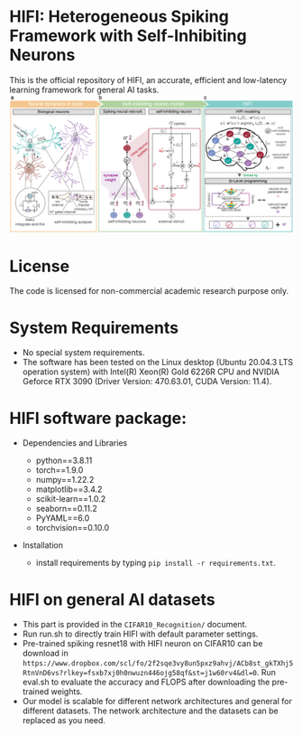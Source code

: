 # HIFI: Heterogeneous Spiking Framework with Self-Inhibiting Neurons
This is the official repository of HIFI, an accurate, efficient and low-latency learning framework for general AI tasks.
![image](https://github.com/deng-ai-lab/HIFI/blob/main/Overview%20of%20HIFI/overview.png)
# License
The code is licensed for non-commercial academic research purpose only.
# System Requirements
 * No special system requirements.
 * The software has been tested on the Linux desktop (Ubuntu 20.04.3 LTS operation system) with Intel(R) Xeon(R) Gold 6226R CPU and NVIDIA Geforce RTX 3090 (Driver Version: 470.63.01, CUDA Version: 11.4).
# HIFI software package:
 * Dependencies and Libraries
   - python==3.8.11
   - torch==1.9.0
   - numpy==1.22.2
   - matplotlib==3.4.2
   - scikit-learn==1.0.2
   - seaborn==0.11.2
   - PyYAML==6.0
   - torchvision==0.10.0

 * Installation
   - install requirements by typing `pip install -r requirements.txt`.
#  HIFI on general AI datasets
   * This part is provided in the `CIFAR10_Recognition/` document.
   * Run run.sh to directly train HlFl with default parameter settings.
   * Pre-trained spiking resnet18 with HIFI neuron on CIFAR10 can be download in `https://www.dropbox.com/scl/fo/2f2sqe3vy8un5pxz9ahvj/ACb8st_gkTXhj5RtnVnD6vs?rlkey=fsxb7xj0h0nwuzn446ojg58qf&st=j1w60rv4&dl=0`. Run eval.sh to evaluate the accuracy and FLOPS after downloading the pre-trained weights.
   * Our model is scalable for different network architectures and general for different datasets. The network architecture and the datasets can be replaced as you need.
